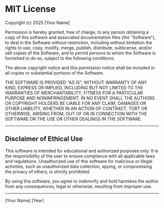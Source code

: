 # MIT License

Copyright (c) 2025 [Your Name]

Permission is hereby granted, free of charge, to any person obtaining a copy of this software and associated documentation files (the "Software"), to deal in the Software without restriction, including without limitation the rights to use, copy, modify, merge, publish, distribute, sublicense, and/or sell copies of the Software, and to permit persons to whom the Software is furnished to do so, subject to the following conditions:

The above copyright notice and this permission notice shall be included in all copies or substantial portions of the Software.

THE SOFTWARE IS PROVIDED "AS IS", WITHOUT WARRANTY OF ANY KIND, EXPRESS OR IMPLIED, INCLUDING BUT NOT LIMITED TO THE WARRANTIES OF MERCHANTABILITY, FITNESS FOR A PARTICULAR PURPOSE AND NONINFRINGEMENT. IN NO EVENT SHALL THE AUTHORS OR COPYRIGHT HOLDERS BE LIABLE FOR ANY CLAIM, DAMAGES OR OTHER LIABILITY, WHETHER IN AN ACTION OF CONTRACT, TORT OR OTHERWISE, ARISING FROM, OUT OF OR IN CONNECTION WITH THE SOFTWARE OR THE USE OR OTHER DEALINGS IN THE SOFTWARE.

---

## Disclaimer of Ethical Use

This software is intended for educational and authorized purposes only. It is the responsibility of the user to ensure compliance with all applicable laws and regulations. Unauthorized use of this software for malicious or illegal activities, such as unauthorized data collection, spying, or compromising the privacy of others, is strictly prohibited.

By using this software, you agree to indemnify and hold harmless the author from any consequences, legal or otherwise, resulting from improper use.

---

[Your Name]
[Year]
